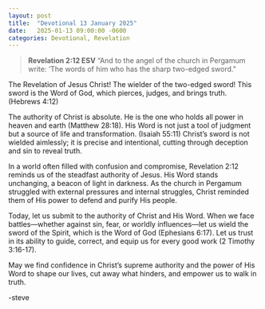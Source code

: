 ```yaml
---
layout: post
title:  "Devotional 13 January 2025"
date:   2025-01-13 09:00:00 -0600
categories: Devotional, Revelation
---
```

>**Revelation 2:12 ESV**
>“And to the angel of the church in Pergamum write: ‘The words of him who has the sharp two-edged sword."

The Revelation of Jesus Christ! The wielder of the two-edged sword! This sword is the Word of God, which pierces, judges, and brings truth. (Hebrews 4:12) 

The authority of Christ is absolute. He is the one who holds all power in heaven and earth (Matthew 28:18). His Word is not just a tool of judgment but a source of life and transformation. (Isaiah 55:11)  Christ’s sword is not wielded aimlessly; it is precise and intentional, cutting through deception and sin to reveal truth. 

In a world often filled with confusion and compromise, Revelation 2:12 reminds us of the steadfast authority of Jesus. His Word stands unchanging, a beacon of light in darkness. As the church in Pergamum struggled with external pressures and internal struggles, Christ reminded them of His power to defend and purify His people.

Today, let us submit to the authority of Christ and His Word. When we face battles—whether against sin, fear, or worldly influences—let us wield the sword of the Spirit, which is the Word of God (Ephesians 6:17). Let us trust in its ability to guide, correct, and equip us for every good work (2 Timothy 3:16-17).

May we find confidence in Christ’s supreme authority and the power of His Word to shape our lives, cut away what hinders, and empower us to walk in truth.

-steve

<script src="https://www.biblegateway.com/public/link-to-us/tooltips/bglinks.js" type="text/javascript"></script>
<script type="text/javascript">
BGLinks.version = "ESV";
BGLinks.linkVerses();
</script>